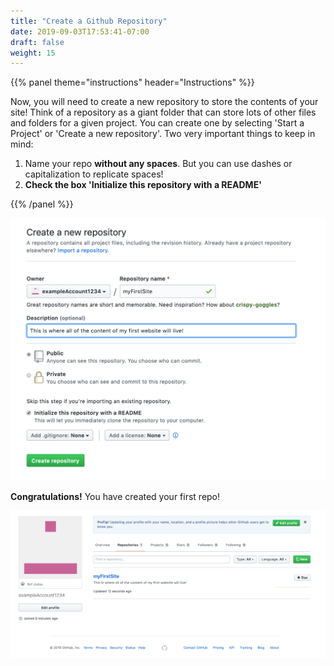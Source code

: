 ```yaml
---
title: "Create a Github Repository"
date: 2019-09-03T17:53:41-07:00
draft: false
weight: 15
---
```


{{% panel theme="instructions" header="Instructions" %}}

Now, you will need to create a new repository to store the contents of your site! Think of a repository as a giant folder that can store lots of other files and folders for a given project. You can create one by selecting 'Start a Project' or 'Create a new repository'. Two very important things to keep in mind:

1. Name your repo <b>without any spaces</b>. But you can use dashes or capitalization to replicate spaces!
2. <b>Check the box 'Initialize this repository with a README'</b>

{{% /panel %}}

![alt text](../media/createRepo.png "create new account page on github")

<b>Congratulations!</b> You have created your first repo! 

![alt text](../media/firstRepoProfile.png "first profile on github")